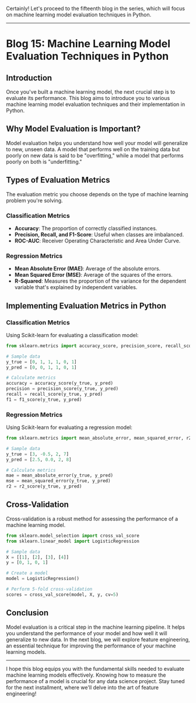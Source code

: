 Certainly! Let's proceed to the fifteenth blog in the series, which will focus on machine learning model evaluation techniques in Python.

---

# Blog 15: Machine Learning Model Evaluation Techniques in Python

## Introduction

Once you've built a machine learning model, the next crucial step is to evaluate its performance. This blog aims to introduce you to various machine learning model evaluation techniques and their implementation in Python.

## Why Model Evaluation is Important?

Model evaluation helps you understand how well your model will generalize to new, unseen data. A model that performs well on the training data but poorly on new data is said to be "overfitting," while a model that performs poorly on both is "underfitting."

## Types of Evaluation Metrics

The evaluation metric you choose depends on the type of machine learning problem you're solving.

### Classification Metrics

- **Accuracy**: The proportion of correctly classified instances.
- **Precision, Recall, and F1-Score**: Useful when classes are imbalanced.
- **ROC-AUC**: Receiver Operating Characteristic and Area Under Curve.

### Regression Metrics

- **Mean Absolute Error (MAE)**: Average of the absolute errors.
- **Mean Squared Error (MSE)**: Average of the squares of the errors.
- **R-Squared**: Measures the proportion of the variance for the dependent variable that's explained by independent variables.

## Implementing Evaluation Metrics in Python

### Classification Metrics

Using Scikit-learn for evaluating a classification model:

```python
from sklearn.metrics import accuracy_score, precision_score, recall_score, f1_score

# Sample data
y_true = [0, 1, 1, 1, 0, 1]
y_pred = [0, 0, 1, 1, 0, 1]

# Calculate metrics
accuracy = accuracy_score(y_true, y_pred)
precision = precision_score(y_true, y_pred)
recall = recall_score(y_true, y_pred)
f1 = f1_score(y_true, y_pred)
```

### Regression Metrics

Using Scikit-learn for evaluating a regression model:

```python
from sklearn.metrics import mean_absolute_error, mean_squared_error, r2_score

# Sample data
y_true = [3, -0.5, 2, 7]
y_pred = [2.5, 0.0, 2, 8]

# Calculate metrics
mae = mean_absolute_error(y_true, y_pred)
mse = mean_squared_error(y_true, y_pred)
r2 = r2_score(y_true, y_pred)
```

## Cross-Validation

Cross-validation is a robust method for assessing the performance of a machine learning model.

```python
from sklearn.model_selection import cross_val_score
from sklearn.linear_model import LogisticRegression

# Sample data
X = [[1], [2], [3], [4]]
y = [0, 1, 0, 1]

# Create a model
model = LogisticRegression()

# Perform 5-fold cross-validation
scores = cross_val_score(model, X, y, cv=5)
```

## Conclusion

Model evaluation is a critical step in the machine learning pipeline. It helps you understand the performance of your model and how well it will generalize to new data. In the next blog, we will explore feature engineering, an essential technique for improving the performance of your machine learning models.

---

I hope this blog equips you with the fundamental skills needed to evaluate machine learning models effectively. Knowing how to measure the performance of a model is crucial for any data science project. Stay tuned for the next installment, where we'll delve into the art of feature engineering!
